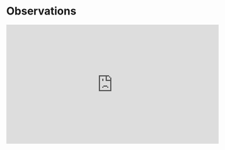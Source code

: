 # Observations

<iframe width="560" height="315" src="https://www.youtube-nocookie.com/embed/TEe-AZdqcwU" frameborder="0" allow="accelerometer; autoplay; clipboard-write; encrypted-media; gyroscope; picture-in-picture" allowfullscreen></iframe>
